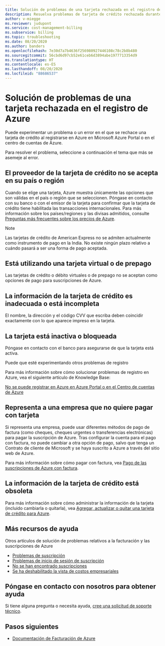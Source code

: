 ```yaml
---
title: Solución de problemas de una tarjeta rechazada en el registro de Azure
description: Resuelva problemas de tarjeta de crédito rechazada durante el registro de Azure en Azure Portal o en el Centro de cuentas.
author: v-miegge
ms.reviewer: judupont
ms.service: cost-management-billing
ms.subservice: billing
ms.topic: troubleshooting
ms.date: 08/20/2020
ms.author: banders
ms.openlocfilehash: 7e30d7a7b4636f256980927446108c78c2b8b480
ms.sourcegitcommit: 56cbd6d97cb52e61ceb6d3894abe1977713354d9
ms.translationtype: HT
ms.contentlocale: es-ES
ms.lasthandoff: 08/20/2020
ms.locfileid: "88686537"
---
```

# <a name="troubleshoot-a-declined-card-at-azure-sign-up"></a>Solución de problemas de una tarjeta rechazada en el registro de Azure

Puede experimentar un problema o un error en el que se rechace una tarjeta de crédito al registrarse en Azure en Microsoft Azure Portal o en el centro de cuentas de Azure.

Para resolver el problema, seleccione a continuación el tema que más se asemeje al error.

## <a name="the-credit-card-provider-is-not-accepted-for-your-countryregion"></a>El proveedor de la tarjeta de crédito no se acepta en su país o región

Cuando se elige una tarjeta, Azure muestra únicamente las opciones que son válidas en el país o región que se seleccionen. Póngase en contacto con su banco o con el emisor de la tarjeta para confirmar que la tarjeta de crédito tiene habilitada las transacciones internacionales. Para más información sobre los países/regiones y las divisas admitidos, consulte [Preguntas más frecuentes sobre los precios de Azure](https://azure.microsoft.com/pricing/faq/).

>[!Note]
>Las tarjetas de crédito de American Express no se admiten actualmente como instrumento de pago en la India. No existe ningún plazo relativo a cuándo pasará a ser una forma de pago aceptada.

## <a name="youre-using-a-virtual-or-prepaid-card"></a>Está utilizando una tarjeta virtual o de prepago

Las tarjetas de crédito o débito virtuales o de prepago no se aceptan como opciones de pago para suscripciones de Azure.

## <a name="your-credit-information-is-inaccurate-or-incomplete"></a>La información de la tarjeta de crédito es inadecuada o está incompleta

El nombre, la dirección y el código CVV que escriba deben coincidir exactamente con lo que aparece impreso en la tarjeta.

## <a name="the-card-is-inactive-or-blocked"></a>La tarjeta está inactiva o bloqueada

Póngase en contacto con el banco para asegurarse de que la tarjeta está activa.

Puede que esté experimentando otros problemas de registro

Para más información sobre cómo solucionar problemas de registro en Azure, vea el siguiente artículo de Knowledge Base:

[No se puede registrar en Azure en Azure Portal o en el Centro de cuentas de Azure](troubleshoot-azure-sign-up.md)

## <a name="you-represent-a-business-that-doesnt-want-to-pay-by-card"></a>Representa a una empresa que no quiere pagar con tarjeta

Si representa una empresa, puede usar diferentes métodos de pago de factura (como cheques, cheques urgentes o transferencias electrónicas) para pagar la suscripción de Azure. Tras configurar la cuenta para el pago con factura, no puede cambiar a otra opción de pago, salvo que tenga un Contrato de cliente de Microsoft y se haya suscrito a Azure a través del sitio web de Azure.

Para más información sobre cómo pagar con factura, vea [Pago de las suscripciones de Azure con factura](pay-by-invoice.md).

## <a name="your-credit-card-information-is-outdated"></a>La información de la tarjeta de crédito está obsoleta

Para más información sobre cómo administrar la información de la tarjeta (incluido cambiarla o quitarla), vea [Agregar, actualizar o quitar una tarjeta de crédito para Azure](change-credit-card.md).

## <a name="additional-help-resources"></a>Más recursos de ayuda

Otros artículos de solución de problemas relativos a la facturación y las suscripciones de Azure

- [Problemas de suscripción](troubleshoot-azure-sign-up.md)
- [Problemas de inicio de sesión de suscripción](troubleshoot-sign-in-issue.md)
- [No se han encontrado suscripciones](no-subscriptions-found.md)
- [Se ha deshabilitado la vista de costos empresariales](enterprise-mgmt-grp-troubleshoot-cost-view.md)

## <a name="contact-us-for-help"></a>Póngase en contacto con nosotros para obtener ayuda

Si tiene alguna pregunta o necesita ayuda, [cree una solicitud de soporte técnico](https://ms.portal.azure.com/#blade/Microsoft_Azure_Support/HelpAndSupportBlade/newsupportrequest).

## <a name="next-steps"></a>Pasos siguientes

- [Documentación de Facturación de Azure](../../billing/index.md)
